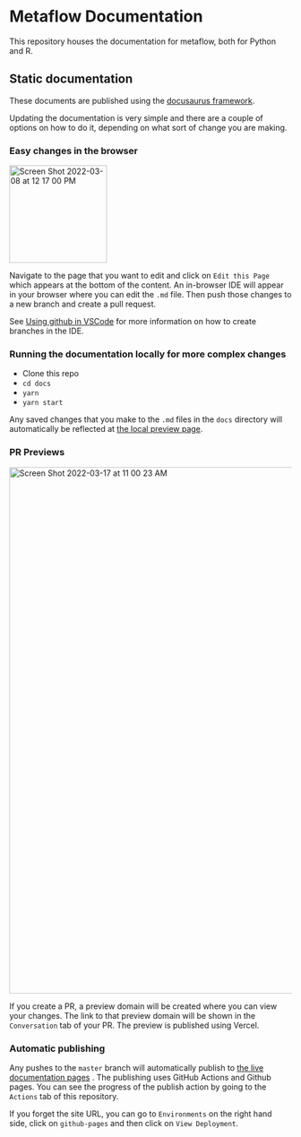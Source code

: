 # Metaflow Documentation

This repository houses the documentation for metaflow, both for Python and R.


## Static documentation

These documents are published using the [docusaurus framework](https://docusaurus.io/).

Updating the documentation is very simple and there are a couple of options on how to do it, depending on what sort of change you are making.

### Easy changes in the browser

<img width="174" alt="Screen Shot 2022-03-08 at 12 17 00 PM" src="https://user-images.githubusercontent.com/93726128/157309404-2bf342ff-8149-4155-9ec2-9ae9d6cb9301.png">

Navigate to the page that you want to edit and click on `Edit this Page` which appears at the bottom of the content. An in-browser IDE will appear in your browser where you can edit the `.md` file. Then push those changes to a new branch and create a pull request. 

See [Using github in VSCode](https://code.visualstudio.com/docs/editor/github) for more information on how to create branches in the IDE.

### Running the documentation locally for more complex changes

* Clone this repo
* `cd docs`
* `yarn`
* `yarn start`

Any saved changes that you make to the `.md` files in the `docs` directory will automatically be reflected at [the local preview page](http://localhost:3000/docs/).

### PR Previews

<img width="940" alt="Screen Shot 2022-03-17 at 11 00 23 AM" src="https://user-images.githubusercontent.com/93726128/158854270-4e30dbc5-77b5-4a46-bc92-a73bef44f927.png">

If you create a PR, a preview domain will be created where you can view your changes. The link to that preview domain will be shown in the `Conversation` tab of your PR. The preview is published using Vercel.

### Automatic publishing

Any pushes to the `master` branch will automatically publish to [the live documentation pages](https://new-docs.metaflow.org) . The publishing uses GitHub Actions and Github pages. You can see the progress of the publish action by going to the `Actions` tab of this repository.

If you forget the site URL, you can go to `Environments` on the right hand side, click on `github-pages` and then click on `View Deployment`.
